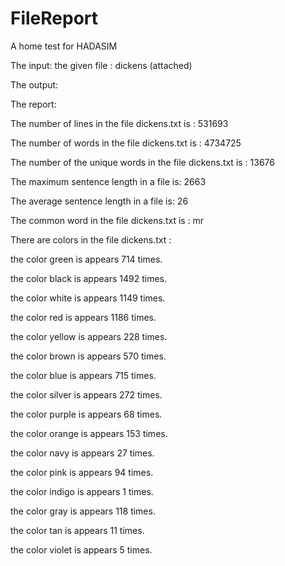 # FileReport
 A home test for HADASIM
 
The input: the given file : dickens (attached)

The output: 

The report:

 The number of lines in  the file dickens.txt is : 531693

 The number of words in  the file dickens.txt is : 4734725

 The number of the unique words in  the file dickens.txt is : 13676

 The maximum sentence length in a file is:  2663

 The average sentence length in a file is:  26

 The  common word in  the file dickens.txt is : mr

 There are colors in the file  dickens.txt  :

 the color green is appears 714 times.

 the color black is appears 1492 times.

 the color white is appears 1149 times.

 the color red is appears 1186 times.

 the color yellow is appears 228 times.

 the color brown is appears 570 times.

 the color blue is appears 715 times.

 the color silver is appears 272 times.

 the color purple is appears 68 times.

 the color orange is appears 153 times.

 the color navy is appears 27 times.

 the color pink is appears 94 times.

 the color indigo is appears 1 times.

 the color gray is appears 118 times.

 the color tan is appears 11 times.

 the color violet is appears 5 times.

